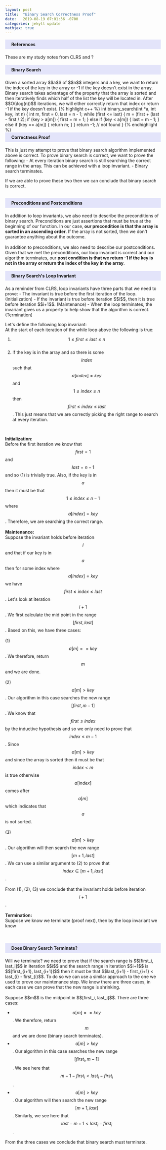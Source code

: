 ```yaml
---
layout: post
title:  "Binary Search Correctness Proof"
date:   2019-08-19 07:01:36 -0700
categories: jekyll update
mathjax: true
---
```


<div style="background-color:#E3E4FA; padding: 7px 7px 7px 20px;">
<b>References</b>
</div>
<br>
These are my study notes from CLRS and ?
<br>
<br>
<!------------------------------------------------------------------------------------>
<div style="background-color:#E3E4FA; padding: 7px 7px 7px 20px;">
<b>Binary Search</b>
</div>
<br>
Given a sorted array $$a$$ of $$n$$ integers and a key, we want to return the index of the key in the array or -1 if the key doesn't exist in the array. Binary search takes advantage of the property that the array is sorted and then iteratively finds which half of the list the key will be located in. After $$O(\log(n))$$ iterations, we will either correctly return that index or return -1 if the key doesn't exist.
{% highlight c++ %}
int binary_search(int *a, int key, int n) {
    int m, first = 0, last = n - 1;
    while (first <= last) {
        m = (first + (last - first / 2);
        if (key > a[m]) {
            first = m + 1;
        } else if (key < a[m]) {
            last = m - 1;
        } else if (key == a[m]) {
            return m;
        }
    }
    return -1; // not found
}
{% endhighlight %}
<br>
<!------------------------------------------------------------------------------------>
<div style="background-color:#E3E4FA; padding: 7px 7px 7px 20px;">
<b>Correctness Proof</b>
</div>
<br>
This is just my attempt to prove that binary search algorithm implemented above is correct. To prove binary search is correct, we want to prove the following:
- At every iteration binary search is still searching the correct range in the array. This can be achieved with a loop invariant.
- Binary search terminates.

If we are able to prove these two then we can conclude that binary search is correct.
<br>
<br>
<!------------------------------------------------------------------------------------>
<div style="background-color:#E3E4FA; padding: 7px 7px 7px 20px;">
<b>Preconditions and Postconditions</b>
</div>
<br>
In addition to loop invariants, we also need to describe the preconditions of binary search. Preconditions are just assertions that must be true at the beginning of our function. In our case, <b>our precondition is that the array is sorted in an ascending order</b>. If the array is not sorted, then we don't guarantee anything about the outcome.
<br>
<br>
In addition to preconditions, we also need to describe our postconditions. Given that we met the preconditions, our loop invariant is correct and our algorithm terminates, our <b>post condition is that we return -1 if the key is not in the array or return the index of the key in the array</b>.
<br>
<br>
<!------------------------------------------------------------------------------------>
<div style="background-color:#E3E4FA; padding: 7px 7px 7px 20px;">
<b>Binary Search's Loop Invariant</b>
</div>
<br>
As a reminder from CLRS, loop invariants have three parts that we need to prove:
- The invariant is true before the first iteration of the loop. (Initialization)
- If the invariant is true before iteration $$i$$, then it is true before iteration $$i+1$$. (Maintenance)
- When the loop terminates, the invariant gives us a property to help show that the algorithm is correct. (Termination)
<br>

Let's define the following loop invariant: <br>
At the start of each iteration of the while loop above the following is true: <br>
1. $$1 \leq first \leq last \leq n$$<br>
2. If the key is in the array and so there is some $$index$$ such that $$a[index] = key$$ and $$1 \leq index \leq n$$ then $$first \leq index \leq last$$. This just means that we are correctly picking the right range to search at every iteration.
<br>

<b>Initialization:</b>
<br>
Before the first iteration we know that $$first = 1$$ and $$last = n-1$$ and so (1) is trivially true. Also, if the key is in $$a$$ then it must be that $$1 \leq index \leq n-1$$ where $$a[index] = key$$. Therefore, we are searching the correct range.
<br>
<br>
<b>Maintenance:</b>
<br>
Suppose the invariant holds before iteration $$i$$ and that if our key is in $$a$$ then for some index where $$a[index] = key$$ we have $$first \leq index \leq last$$. Let's look at iteration $$i+1$$. We first calculate the mid point in the range $$[first, last]$$. Based on this, we have three cases: 
<br>
<br>
(1) $$a[m] == key$$. We therefore, return $$m$$ and we are done. 
<br>
<br>
(2) $$a[m] > key$$. Our algorithm in this case searches the new range $$[first, m-1]$$. We know that $$first \leq index$$ by the inductive hypothesis and so we only need to prove that $$index \leq m-1$$. Since $$a[m] > key$$ and since the array is sorted then it must be that $$index < m$$ is true otherwise $$a[index]$$ comes after $$a[m]$$ which indicates that $$a$$ is not sorted.
<br>
<br>
(3) $$a[m] > key$$. Our algorithm will then search the new range $$[m+1, last]$$. We can use a similar argument to (2) to prove that $$index \in [m+1, last]$$.
<br>
<br>
From (1), (2), (3) we conclude that the invariant holds before iteration $$i+1$$. 
<br>
<br>
<b>Termination:</b>
<br>
Suppose we know we terminate (proof next), then by the loop invariant we know 

<br>
<br>
<!------------------------------------------------------------------------------------>
<div style="background-color:#E3E4FA; padding: 7px 7px 7px 20px;">
<b>Does Binary Search Terminate?</b>
</div>
<br>
Will we terminate? we need to prove that if the search range is $$[first_i, last_i]$$ in iteration $$i$$ and the search range in iteration $$i+1$$ is $$[first_{i+1}, last_{i+1}]$$ then it must be that $$last_{i+1} - first_{i+1} < last_{i} - first_{i}$$. To do so we can use a similar approach to the one we used to prove our maintenance step. We know there are three cases, in each case we can prove that the new range is shrinking.
<br>
<br>
Suppose $$m$$ is the midpoint in $$[first_i, last_i]$$. There are three cases:

- $$a[m] == key$$. We therefore, return $$m$$ and we are done (binary search terminates).
- $$a[m] > key$$. Our algorithm in this case searches the new range $$[first_i, m-1]$$. We see here that $$m-1-first_i < last_i-first_i$$.  
- $$a[m] > key$$. Our algorithm will then search the new range $$[m+1, last]$$. Similarly, we see here that $$last - m + 1 < last_i - first_i$$.

From the three cases we conclude that binary search must terminate. 








